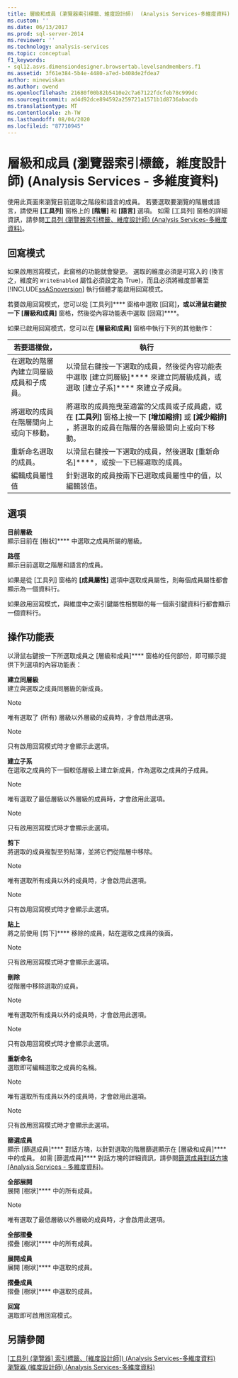 ```yaml
---
title: 層級和成員 (瀏覽器索引標籤、維度設計師)  (Analysis Services-多維度資料) |Microsoft Docs
ms.custom: ''
ms.date: 06/13/2017
ms.prod: sql-server-2014
ms.reviewer: ''
ms.technology: analysis-services
ms.topic: conceptual
f1_keywords:
- sql12.asvs.dimensiondesigner.browsertab.levelsandmembers.f1
ms.assetid: 3f61e384-5b4e-4480-a7ed-b408de2fdea7
author: minewiskan
ms.author: owend
ms.openlocfilehash: 21680f00b82b5410e2c7a67122fdcfeb78c999dc
ms.sourcegitcommit: ad4d92dce894592a259721a1571b1d8736abacdb
ms.translationtype: MT
ms.contentlocale: zh-TW
ms.lasthandoff: 08/04/2020
ms.locfileid: "87710945"
---
```

# <a name="level-and-members-browser-tab-dimension-designer-analysis-services---multidimensional-data"></a>層級和成員 (瀏覽器索引標籤，維度設計師) (Analysis Services - 多維度資料)
  使用此頁面來瀏覽目前選取之階段和語言的成員。 若要選取要瀏覽的階層或語言，請使用 **[工具列]** 窗格上的 **[階層]** 和 **[語言]** 選項。 如需 [工具列] 窗格的詳細資訊，請參閱[工具列 &#40;瀏覽器索引標籤、維度設計師&#41; &#40;Analysis Services-多維度資料&#41;](toolbar-browser-tab-dimension-designer-analysis-services-multidimensional-data.md)。  
  
## <a name="writeback-mode"></a>回寫模式  
 如果啟用回寫模式，此窗格的功能就會變更。 選取的維度必須是可寫入的 (換言之，維度的 `WriteEnabled` 屬性必須設定為 True)，而且必須將維度部署至 [!INCLUDE[ssASnoversion](../includes/ssasnoversion-md.md)] 執行個體才能啟用回寫模式。  
  
 若要啟用回寫模式，您可以從 [工具列]**** 窗格中選取 [回寫]****，或以滑鼠右鍵按一下 [層級和成員]**** 窗格，然後從內容功能表中選取 [回寫]****。  
  
 如果已啟用回寫模式，您可以在 **[層級和成員]** 窗格中執行下列的其他動作：  
  
|若要這樣做，|執行|  
|-----------|-------------|  
|在選取的階層內建立同層級成員和子成員。|以滑鼠右鍵按一下選取的成員，然後從內容功能表中選取 [建立同層級]**** 來建立同層級成員，或選取 [建立子系]**** 來建立子成員。|  
|將選取的成員在階層間向上或向下移動。|將選取的成員拖曳至適當的父成員或子成員處，或在 **[工具列]** 窗格上按一下 **[增加縮排]** 或 **[減少縮排]** ，將選取的成員在階層的各層級間向上或向下移動。|  
|重新命名選取的成員。|以滑鼠右鍵按一下選取的成員，然後選取 [重新命名]****，或按一下已經選取的成員。|  
|編輯成員屬性值|針對選取的成員按兩下已選取成員屬性中的值，以編輯該值。|  
  
## <a name="options"></a>選項  
 **目前層級**  
 顯示目前在 [樹狀]**** 中選取之成員所屬的層級。  
  
 **路徑**  
 顯示目前選取之階層和語言的成員。  
  
 如果是從 [工具列] 窗格的 **[成員屬性]** 選項中選取成員屬性，則每個成員屬性都會顯示為一個資料行。  
  
 如果啟用回寫模式，與維度中之索引鍵屬性相關聯的每一個索引鍵資料行都會顯示一個資料行。  
  
## <a name="context-menu"></a>操作功能表  
 以滑鼠右鍵按一下所選取成員之 [層級和成員]**** 窗格的任何部份，即可顯示提供下列選項的內容功能表：  
  
 **建立同層級**  
 建立與選取之成員同層級的新成員。  
  
> [!NOTE]  
>  唯有選取了 (所有) 層級以外層級的成員時，才會啟用此選項。  
  
> [!NOTE]  
>  只有啟用回寫模式時才會顯示此選項。  
  
 **建立子系**  
 在選取之成員的下一個較低層級上建立新成員，作為選取之成員的子成員。  
  
> [!NOTE]  
>  唯有選取了最低層級以外層級的成員時，才會啟用此選項。  
  
> [!NOTE]  
>  只有啟用回寫模式時才會顯示此選項。  
  
 **剪下**  
 將選取的成員複製至剪貼簿，並將它們從階層中移除。  
  
> [!NOTE]  
>  唯有選取所有成員以外的成員時，才會啟用此選項。  
  
> [!NOTE]  
>  只有啟用回寫模式時才會顯示此選項。  
  
 **貼上**  
 將之前使用 [剪下]**** 移除的成員，貼在選取之成員的後面。  
  
> [!NOTE]  
>  只有啟用回寫模式時才會顯示此選項。  
  
 **刪除**  
 從階層中移除選取的成員。  
  
> [!NOTE]  
>  唯有選取所有成員以外的成員時，才會啟用此選項。  
  
> [!NOTE]  
>  只有啟用回寫模式時才會顯示此選項。  
  
 **重新命名**  
 選取即可編輯選取之成員的名稱。  
  
> [!NOTE]  
>  唯有選取所有成員以外的成員時，才會啟用此選項。  
  
> [!NOTE]  
>  只有啟用回寫模式時才會顯示此選項。  
  
 **篩選成員**  
 顯示 [篩選成員]**** 對話方塊，以針對選取的階層篩選顯示在 [層級和成員]**** 中的成員。 如需 [篩選成員]**** 對話方塊的詳細資訊，請參閱[篩選成員對話方塊 &#40;Analysis Services - 多維度資料&#41;](filter-members-dialog-box-analysis-services-multidimensional-data.md)。  
  
 **全部展開**  
 展開 [樹狀]**** 中的所有成員。  
  
> [!NOTE]  
>  唯有選取了最低層級以外層級的成員時，才會啟用此選項。  
  
 **全部摺疊**  
 摺疊 [樹狀]**** 中的所有成員。  
  
 **展開成員**  
 展開 [樹狀]**** 中選取的成員。  
  
 **摺疊成員**  
 摺疊 [樹狀]**** 中選取的成員。  
  
 **回寫**  
 選取即可啟用回寫模式。  
  
## <a name="see-also"></a>另請參閱  
 [[工具列 &#40;瀏覽器] 索引標籤、[維度設計師]&#41; &#40;Analysis Services-多維度資料&#41;](toolbar-browser-tab-dimension-designer-analysis-services-multidimensional-data.md)   
 [瀏覽器 &#40;維度設計師&#41; &#40;Analysis Services-多維度資料&#41;](browser-dimension-designer-analysis-services-multidimensional-data.md)  
  
  
